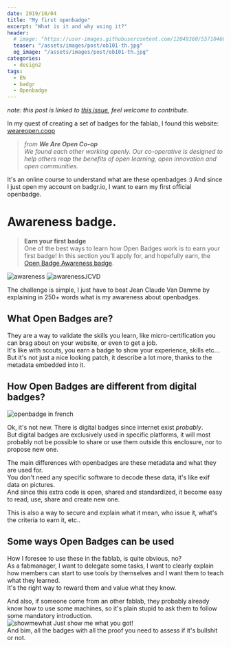```yaml
---
date: 2019/10/04
title: "My first openbadge"
excerpt: "What is it and why using it?"
header:
  # image: "https://user-images.githubusercontent.com/12049360/55710466-f63e2d00-59ea-11e9-9b18-9a1ff459d629.png"
  teaser: "/assets/images/post/ob101-th.jpg"
  og_image: "/assets/images/post/ob101-th.jpg"
categories:
  - design2
tags:
  - EN
  - badgr
  - Openbadge
---
```


*note: this post is linked to [this issue](https://github.com/openfab-lab/pack-openbadge-fablab/issues/15), feel welcome to contribute.*

In my quest of creating a set of badges for the fablab,
I found this website: [weareopen.coop](https://weareopen.coop/OB101/)
>_from **We Are Open Co-op**  
We found each other working openly. Our co-operative is designed to help others reap the benefits of open learning, open innovation and open communities._

It's an online course to understand what are these openbadges :)
And since I just open my account on badgr.io, I want to earn my first official openbadge.

# Awareness badge.


>**Earn your first badge**  
One of the best ways to learn how Open Badges work is to earn your first badge! In this section you’ll apply for, and hopefully earn, the [Open Badge Awareness badge](https://www.openbadgeacademy.com/badge/1112).

![awareness](https://weareopen.coop/OB101/img/badge-awareness.png) ![awarenessJCVD](https://user-images.githubusercontent.com/12049360/66227103-c099a880-e6dc-11e9-8b3a-80e2bc93ab93.png)

The challenge is simple, I just have to beat Jean Claude Van Damme by explaining in 250+ words what is my awareness about openbadges.  

## What Open Badges are?
They are a way to validate the skills you learn, like micro-certification you can brag about on your website, or even to get a job.  
It's like with scouts, you earn a badge to show your experience, skills etc...   
But it's not just a nice looking patch, it describe a lot more, thanks to the metadata embedded into it.

## How Open Badges are different from digital badges?
![openbadge in french](https://lacasemate.fr/wp-content/uploads/2018/10/open-badges_definition2-e1538640539568.png)

Ok, it's not new. There is digital badges since internet exist _probably_.   
But digital badges are exclusively used in specific platforms, it will most probably not be possible to share or use them outside this enclosure, nor to propose new one.

The main differences with openbadges are these metadata and what they are used for.  
You don't need any specific software to decode these data, it's like exif data on pictures.  
And since this extra code is open, shared and standardized, it become easy to read, use, share and create new one.  

This is also a way to secure and explain what it mean, who issue it, what's the criteria to earn it, etc..  



## Some ways Open Badges can be used
How I foresee to use these in the fablab, is quite obvious, no?  
As a fabmanager, I want to delegate some tasks, I want to clearly explain how members can start to use tools by themselves and I want them to teach what they learned.  
It's the right way to reward them and value what they know.  

And also, if someone come from an other fablab, they probably already know how to use some machines, so it's plain stupid to ask them to follow some mandatory introduction.  
![showmewhat](https://user-images.githubusercontent.com/12049360/66039764-0c4e2580-e516-11e9-875c-0012b1183709.png)
Just show me what you got!        
And bim, all the badges with all the proof you need to assess if it's bullshit or not.  
